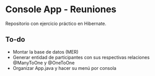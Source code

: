 # Console App - Reuniones

Repositorio con ejercicio práctico en Hibernate.

## To-do
- Montar la base de datos (MER)
- Generar entidad de participantes con sus respectivas relaciones @ManyToOne y @OneToOne
- Organizar App.java y hacer su menú por consola
